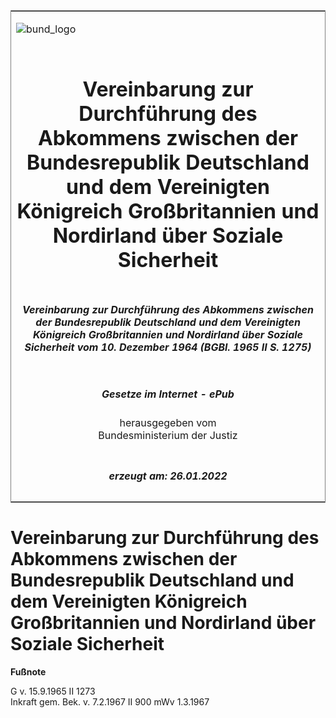 <span id="DECKBLATT.html"></span>

<table border="0" frame="border" width="100%">

<tr valign="top">

<td align="left">

![bund\_logo](BfJ_2021_Web_de_de.gif)

</td>

<td align="right">

 

</td>

</tr>

<tr align="center" valign="middle">

<td colspan="2">

# Vereinbarung zur Durchführung des Abkommens zwischen der Bundesrepublik Deutschland und dem Vereinigten Königreich Großbritannien und Nordirland über Soziale Sicherheit

</td>

</tr>

<tr align="center" valign="middle">

<td colspan="2">

##### Vereinbarung zur Durchführung des Abkommens zwischen der Bundesrepublik Deutschland und dem Vereinigten Königreich Großbritannien und Nordirland über Soziale Sicherheit vom 10. Dezember 1964 (BGBl. 1965 II S. 1275)

</td>

</tr>

<tr align="center" valign="middle">

<td colspan="2">

  
  

##### Gesetze im Internet - ePub  
  
herausgegeben vom  
Bundesministerium der Justiz

</td>

</tr>

<tr align="center" valign="bottom">

<td colspan="2">

  
  

##### erzeugt am: 26.01.2022

</td>

</tr>

</table>

<span id="BJNR212750965.html"></span>

# Vereinbarung zur Durchführung des Abkommens zwischen der Bundesrepublik Deutschland und dem Vereinigten Königreich Großbritannien und Nordirland über Soziale Sicherheit

<div>

  
**Fußnote**

<div class="jnhtml">

<div>

<div class="jurAbsatz">

G v. 15.9.1965 II 1273  
Inkraft gem. Bek. v. 7.2.1967 II 900 mWv 1.3.1967

</div>

</div>

</div>

</div>
